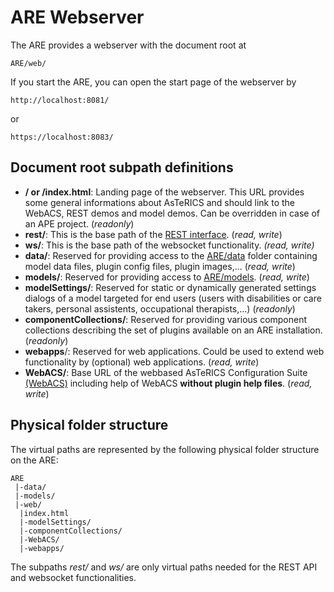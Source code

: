 # ARE Webserver

The ARE provides a webserver with the document root at 
```
ARE/web/
``` 

If you start the ARE, you can open the start page of the webserver by

```
http://localhost:8081/
```

or

```
https://localhost:8083/
```

## Document root subpath definitions

* **/ or /index.html**: Landing page of the webserver. This URL provides some general informations about AsTeRICS and should link to the WebACS, REST demos and model demos. Can be overridden in case of an APE project. (*readonly*)
* **rest/**: This is the base path of the [REST interface](./REST-API.md).
(*read, write*)
* **ws/**: This is the base path of the websocket functionality. *(read, write)*
* **data/**: Reserved for providing access to the [ARE/data](https://github.com/asterics/AsTeRICS/tree/master/bin/ARE/data/) folder containing model data files, plugin config files, plugin images,... (*read, write*)
* **models/**: Reserved for providing access to [ARE/models](https://github.com/asterics/AsTeRICS/tree/master/bin/ARE/models/). (*read, write*)
* **modelSettings/**: Reserved for static or dynamically generated settings dialogs of a model targeted for end users (users with disabilities or care takers, personal assistents, occupational therapists,...) (*readonly*)
* **componentCollections/**: Reserved for providing various component collections describing the set of plugins available on an ARE installation. (*readonly*)
* **webapps**/: Reserved for web applications. Could be used to extend web functionality by (optional) web applications. (*read, write*)
* **WebACS/**: Base URL of the webbased AsTeRICS Configuration Suite [(WebACS)](https://github.com/asterics/WebACS) including help of WebACS **without plugin help files**. (*read, write*)

## Physical folder structure

The virtual paths are represented by the following physical folder structure on the ARE:

```
ARE
 |-data/
 |-models/
 |-web/
  |index.html
  |-modelSettings/
  |-componentCollections/
  |-WebACS/
  |-webapps/
```

The subpaths _rest/_ and _ws/_ are only virtual paths needed for the REST API and websocket functionalities.
